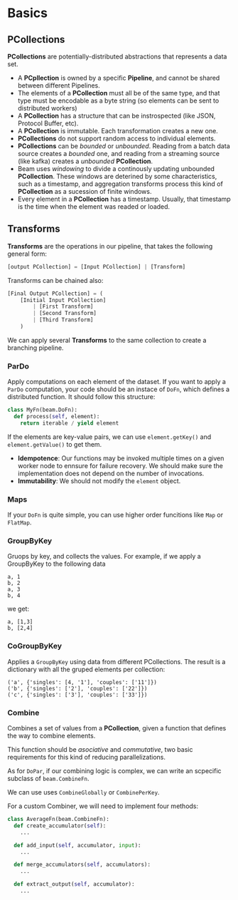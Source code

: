 # Basics

## PCollections

**PCollections** are potentially-distributed abstractions that represents a data set.

* A **PCpllection** is owned by a specific **Pipeline**, and cannot be shared between different Pipelines.
* The elements of a **PCollection** must all be of the same type, and that type must be encodable as a byte string (so elements can be sent to distributed workers)
* A **PCollection** has a structure that can be instrospected (like JSON, Protocol Buffer, etc).
* A **PCollection** is immutable. Each transformation creates a new one.
* **PCollections** do not support random access to individual elements.
* **PCollections** can be *bounded* or *unbounded*. Reading from a batch data source creates a *bounded* one, and reading from a streaming source (like kafka) creates a *unbounded* **PCollection**.
* Beam uses *windowing* to divide a continously updating unbounded **PCollection**. These windows are deterined by some characteristics, such as a timestamp, and aggregation transforms process this kind of **PCollection** as a sucession of finite windows.
* Every element in a **PCollection** has a timestamp. Usually, that timestamp is the time when the element was readed or loaded.

## Transforms

**Transforms** are the operations in our pipeline, that takes the following general form:

```python
[output PCollection] = [Input PCollection] | [Transform]
```

Transforms can be chained also:

```python
[Final Output PCollection] = (
    [Initial Input PCollection] 
        | [First Transform]
        | [Second Transform]
        | [Third Transform]
    )
```

We can apply several **Transforms** to the same collection to create a branching pipeline.

### ParDo

Apply computations on each element of the dataset. If you want to apply a `ParDo` computation, your code should be an instace of `DoFn`, which defines a distributed function. It should follow this structure:

```python
class MyFn(beam.DoFn):
  def process(self, element):
    return iterable / yield element
```

If the elements are key-value pairs, we can use `element.getKey()` and `element.getValue()` to get them.

* **Idempotence**: Our functions may be invoked multiple times on a given worker node to ennsure for failure recovery. We should make sure the implementation does not depend on the number of invocations.
* **Immutability**: We should not modify the `element` object.

### Maps

If your `DoFn` is quite simple, you can use higher order funcitions like `Map` or `FlatMap`.

### GroupByKey

Gruops by key, and collects the values. For example, if we apply a GroupByKey to the following data

```
a, 1
b, 2
a, 3
b, 4
```

we get:

```
a, [1,3]
b, [2,4]
```

### CoGroupByKey

Applies a `GroupByKey` using data from different PCollections. The result is a dictionary with all the gruped elements per collection:

```
('a', {'singles': [4, '1'], 'couples': ['11']})
('b', {'singles': ['2'], 'couples': ['22']})
('c', {'singles': ['3'], 'couples': ['33']})
```

### Combine

Combines a set of values from a **PCollection**, given a function that defines the way to combine elements.

This function should be *asociative* and *commutative*, two basic requirements for this kind of reducing parallelizations.

As for `DoPar`, if our combining logic is complex, we can write an scpecific subclass of `beam.CombineFn`.

We can use uses `CombineGlobally` or `CombinePerKey`.

For a custom Combiner, we will need to implement four methods:

```python
class AverageFn(beam.CombineFn):
  def create_accumulator(self):
    ...

  def add_input(self, accumulator, input):
    ...

  def merge_accumulators(self, accumulators):
    ...

  def extract_output(self, accumulator):
    ...
```